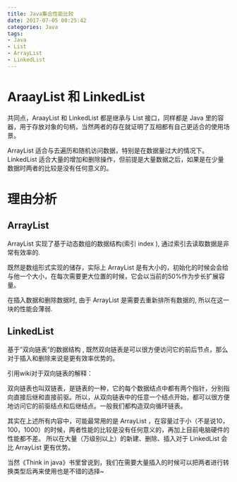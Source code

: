 ```yaml
---
title: Java集合性能比较
date: 2017-07-05 00:25:42
categories: Java
tags:  
- Java
- List
- ArrayList
- LinkedList
---
```


# AraayList 和 LinkedList

共同点，AraayList 和 LinkedList 都是继承与 List 接口，同样都是 Java 里的容器，用于存放对象的句柄，当然两者的存在就证明了互相都有自己更适合的使用场景。

ArrayList 适合与去遍历和随机访问数据，特别是在数据量过大的情况下。
LinkedList 适合大量的增加和删除操作，但前提是大量数据之后，如果是在少量数据时两者的比较是没有任何意义的。

<!-- more -->

# 理由分析

## ArrayList

ArrayList 实现了基于动态数组的数据结构(索引 index ), 通过索引去读取数据是非常有效率的.

既然是数组形式实现的储存，实际上 ArrayList 是有大小的，初始化的时候会会给与他一个大小，在每次需要更大位置的时候，它会以当前的50%作为步长扩展容量。

在插入数据和删除数据时, 由于 ArrayList 是需要去重新排所有数据的, 所以在这一块的性能会薄弱.

## LinkedList

基于”双向链表”的数据结构 , 既然双向链表是可以很方便访问它的前后节点，那么对于插入和删除来说是更有效率优势的。

引用wiki对于双向链表的解释：

双向链表也叫双链表，是链表的一种，它的每个数据结点中都有两个指针，分别指向直接后继和直接前驱。所以，从双向链表中的任意一个结点开始，都可以很方便地访问它的前驱结点和后继结点。一般我们都构造双向循环链表。

其实在上述所有内容中，可能最常用的是 ArrayList ，在容量过于小（不是说10，100，1000）的时候，两者性能的比较是没有任何意义的，再加上目前电脑硬件的性能都不差。
所以在大量（万级别以上）的新建、删除、插入对于 LinkedList 会比 ArrayList 更有优势。

当然《Think in java》书里曾说到，我们在需要大量插入的时候可以把两者进行转换类型后再来使用也是不错的选择~